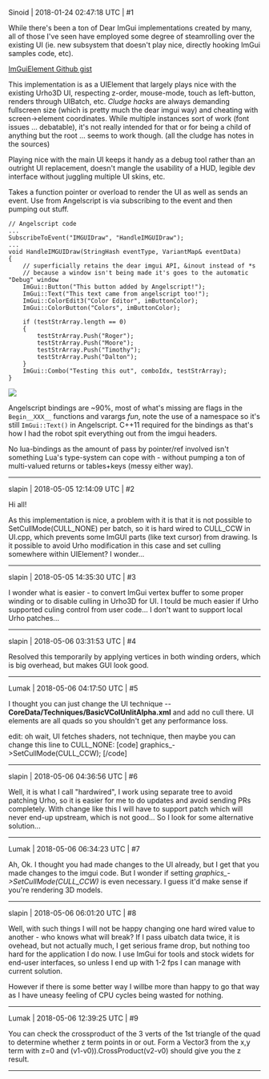 Sinoid | 2018-01-24 02:47:18 UTC | #1

While there's been a ton of Dear ImGui implementations created by many, all of those I've seen have employed some degree of steamrolling over the existing UI (ie. new subsystem that doesn't play nice, directly hooking ImGui samples code, etc).

[ImGuiElement Github gist](https://gist.github.com/JSandusky/54b85068aa30390c91a0b377703f042e)

This implementation is as a UIElement that largely plays nice with the existing Urho3D UI, respecting z-order, mouse-mode, touch as left-button, renders through UIBatch, etc. *Cludge hacks* are always demanding fullscreen size (which is pretty much the dear imgui way) and cheating with screen->element coordinates. While multiple instances sort of work (font issues ... debatable), it's not really intended for that or for being a child of anything but the root ... seems to work though. (all the cludge has notes in the sources)

Playing nice with the main UI keeps it handy as a debug tool rather than an outright UI replacement, doesn't mangle the usability of a HUD, legible dev interface without juggling multiple UI skins, etc.

Takes a function pointer or overload to render the UI as well as sends an event. Use from Angelscript is via subscribing to the event and then pumping out stuff.

    // Angelscript code
    ...
    SubscribeToEvent("IMGUIDraw", "HandleIMGUIDraw");
    ...
    void HandleIMGUIDraw(StringHash eventType, VariantMap& eventData)
    {
        // superficially retains the dear imgui API, &inout instead of *s
        // because a window isn't being made it's goes to the automatic "Debug" window
        ImGui::Button("This button added by Angelscript!");
        ImGui::Text("This text came from angelscript too!");
        ImGui::ColorEdit3("Color Editor", imButtonColor);
        ImGui::ColorButton("Colors", imButtonColor);
        
        if (testStrArray.length == 0)
        {
            testStrArray.Push("Roger");
            testStrArray.Push("Moore");
            testStrArray.Push("Timothy");
            testStrArray.Push("Dalton");
        }
        ImGui::Combo("Testing this out", comboIdx, testStrArray);
    }


<img src='//cdck-file-uploads-global.s3.dualstack.us-west-2.amazonaws.com/standard17/uploads/urho3d/original/2X/9/9adbeea203c39988262930cb3fd19d3252ce68ca.png'>

Angelscript bindings are ~90%, most of what's missing are flags in the `Begin__XXX__` functions and varargs *fun*, note the use of a namespace so it's still `ImGui::Text()` in Angelscript. C++11 required for the bindings as that's how I had the robot spit everything out from the imgui headers.

No lua-bindings as the amount of pass by pointer/ref involved isn't something Lua's type-system can cope with - without pumping a ton of multi-valued returns or tables+keys (messy either way).

-------------------------

slapin | 2018-05-05 12:14:09 UTC | #2

Hi all!

As this implementation is nice, a problem with it is that it is not possible to SetCullMode(CULL_NONE) per batch, so it is hard wired to CULL_CCW in UI.cpp, which prevents some ImGUI parts (like text cursor) from drawing. Is it possible to avoid Urho modification in this  case and set culling somewhere within UIElement? I wonder...

-------------------------

slapin | 2018-05-05 14:35:30 UTC | #3

I wonder what is easier - to convert ImGui vertex buffer to some proper winding or to disable culling
in Urho3D for UI. I tould be much easier if Urho supported culing control from user code... I don't want to support local Urho patches...

-------------------------

slapin | 2018-05-06 03:31:53 UTC | #4

Resolved this temporarily by applying vertices in both winding orders, which is big overhead, but makes GUI look good.

-------------------------

Lumak | 2018-05-06 04:17:50 UTC | #5

I thought you can just change the UI technique -- **CoreData/Techniques/BasicVColUnlitAlpha.xml** and add no cull there. UI elements are all quads so you shouldn't get any performance loss.

edit: oh wait, UI fetches shaders, not technique, then maybe you can change this line to CULL_NONE:
[code]
    graphics_->SetCullMode(CULL_CCW);
[/code]

-------------------------

slapin | 2018-05-06 04:36:56 UTC | #6

Well, it is what I call "hardwired", I work using separate tree to avoid patching Urho,
so it is easier for me to do updates and avoid sending PRs completely.
With change like this I will have to support patch which will never end-up upstream,
which is not good... So I look for some alternative solution...

-------------------------

Lumak | 2018-05-06 06:34:23 UTC | #7

Ah, Ok. I thought you had made changes to the UI already, but I get that you made changes to the imgui code. But I wonder if setting *graphics_->SetCullMode(CULL_CCW)* is even necessary. I guess it'd make sense if you're rendering 3D models.

-------------------------

slapin | 2018-05-06 06:01:20 UTC | #8

Well, with such things I will not be happy changing one hard wired value to another - who knows what will break?
If I pass uibatch data twice, it is ovehead, but not actually much, I get serious frame drop,
but nothing too hard for the application I do now. I use ImGui for tools and stock widets for end-user interfaces, so unless I end up with 1-2 fps I can manage with current solution.

However if there is some better way I willbe more than happy to go that way as I have uneasy feeling of CPU cycles being wasted for nothing.

-------------------------

Lumak | 2018-05-06 12:39:25 UTC | #9

You can check the crossproduct of the 3 verts of the 1st triangle of the quad to determine whether z term points in or out. Form a Vector3 from the x,y term with z=0 and (v1-v0)).CrossProduct(v2-v0) should give you the z result.

-------------------------

